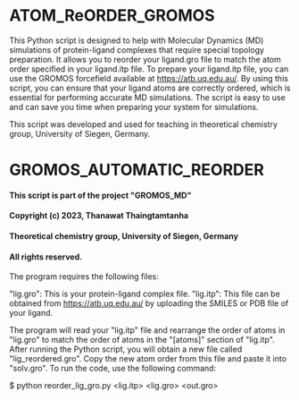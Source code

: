 # ATOM_ReORDER_GROMOS

This Python script is designed to help with Molecular Dynamics (MD) simulations of protein-ligand complexes that require special topology preparation. It allows you to reorder your ligand.gro file to match the atom order specified in your ligand.itp file. To prepare your ligand.itp file, you can use the GROMOS forcefield available at https://atb.uq.edu.au/.  By using this script, you can ensure that your ligand atoms are correctly ordered, which is essential for performing accurate MD simulations. The script is easy to use and can save you time when preparing your system for simulations.

This script was developed and used for teaching in theoretical chemistry group, University of Siegen, Germany.

# GROMOS_AUTOMATIC_REORDER 
#### This script is part of the project "GROMOS_MD"
#### Copyright (c) 2023, Thanawat Thaingtamtanha
#### Theoretical chemistry group, University of Siegen, Germany
#### All rights reserved.
The program requires the following files:

"lig.gro": This is your protein-ligand complex file.
"lig.itp": This file can be obtained from https://atb.uq.edu.au/ by uploading the SMILES or PDB file of your ligand.

The program will read your "lig.itp" file and rearrange the order of atoms in "lig.gro" to match the order of atoms in the "[atoms]" section of "lig.itp". After running the Python script, you will obtain a new file called "lig_reordered.gro". Copy the new atom order from this file and paste it into "solv.gro".
To run the code, use the following command:

$ python reorder_lig_gro.py <lig.itp> <lig.gro> <out.gro>
